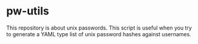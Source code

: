 # pw-utils

This repository is about unix passwords. This script is useful when you try to generate a YAML type list of unix password hashes against usernames. 
